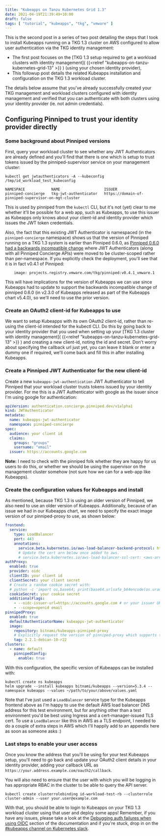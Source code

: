 ```yaml
---
title: "Kubeapps on Tanzu Kubernetes Grid 1.3"
date: 2021-04-19T21:39:49+10:00
draft: false
tags: [ "tutorial", "kubeapps", "tkg", "vmware" ]
---
```


This is the second post in a series of two post detailing the steps that I took to install Kubeapps running on a TKG 1.3 cluster on AWS configured to allow user authentication via the TKG identity management:

* The first post focuses on the [TKG 1.3 setup required to get a workload clusters with identity management]( {{<relref "kubeapps-on-tanzu-kubernetes-grid-13" >}} ) (using your chosen identity provider),
* This followup post details the related Kubeapps installation and configuration on the TKG 1.3 workload cluster.

The details below assume that you've already successfully created your TKG management and workload clusters configured with identity management and verified that you can authenticate with both clusters using your identity provider (ie. not admin credentials).

## Configuring Pinniped to trust your identity provider directly

### Some background about Pinniped versions

First, query your workload cluster to see whether any JWT Authenticators are already defined and you'll find that there is one which is setup to trust tokens issued by the pinniped-supervisor service on your management cluster:

```
kubectl get jwtauthenticators -A --kubeconfig /tmp/id_workload_test_kubeconfig

NAMESPACE            NAME                    ISSUER
pinniped-concierge   tkg-jwt-authenticator   https://domain-of-pinniped-supervisor-on-mgt-cluster
```

This is used by pinniped from the `kubectl` CLI, but it's not (yet) clear to me whether it'll be possible for a web app, such as Kubeapps, to use this issuer as Kubeapps only knows about your client-id and identity provider which issues the JWT token credentials.

Also, the fact that this existing JWT Authenticator is namespaced (in the `pinniped-concierge` namespace) shows us that the version of Pinniped running on a TKG 1.3 system is earlier than Pinniped 0.6.0, as [Pinniped 0.6.0 had a backwards incompatible change](https://github.com/vmware-tanzu/pinniped/releases/tag/v0.6.0) where JWT Authenticators (along with all Pinniped Concierge APIs) were moved to be cluster-scoped rather than per-namespace. If you explicitly check the deployment, you'll see that it is in fact v0.4.1 of Pinniped:

```
    image: projects.registry.vmware.com/tkg/pinniped:v0.4.1_vmware.1
```

This will have implications for the version of Kubeapps we can use since Kubeapps had to update to support the backwards incompatible change of pinniped 0.6.0 (in v2.3.0 of Kubeapps released as part of the Kubeapps chart v5.4.0), so we'll need to use the prior version.

### Create an OAuth2 client-id for Kubeapps to use

We want to setup Kubeapps with its own OAuth2 client-id, rather than re-using the client-id intended for the kubectl CLI. Do this by going back to your identity provider that you used when setting up your [TKG 1.3 cluster with identity management]( {{<relref "kubeapps-on-tanzu-kubernetes-grid-13" >}} ) and creating a new client-id, noting the id and secret. Don't worry about specifying the callback url just yet, you can leave it blank or enter a dummy one if required, we'll come back and fill this in after installing Kubeapps.

### Create a Pinniped JWT Authenticator for the new client-id

Create a new `kubeapps-jwt-authentication` JWT Authenticator to tell Pinniped that your workload cluster trusts tokens issued by your identity provider. For me this is a JWT Authenticator with google as the issuer since I'm using google for authentication:

```yaml
apiVersion: authentication.concierge.pinniped.dev/v1alpha1
kind: JWTAuthenticator
metadata:
  name: kubeapps-jwt-authenticator
  namespace: pinniped-concierge
spec:
  audience: your client id
  claims:
    groups: "groups"
    username: "email"
  issuer: https://accounts.google.com
```

**Note:** I need to check with the pinniped folk whether they are happy for us users to do this, or whether we should be using the supervisor on the management cluster somehow (not sure how we can for a web-app like Kubeapps).

### Create the configuration values for Kubeapps and install

As mentioned, because TKG 1.3 is using an older version of Pinniped, we also need to use an older version of Kubeapps. Additionally, because of an issue we had in our Kubeapps chart, we need to specify the exact image version of our pinniped-proxy to use, as shown below:

```yaml
frontend:
  service:
    type: LoadBalancer
    port: 443
    annotations:
      service.beta.kubernetes.io/aws-load-balancer-backend-protocol: http
      # Update the cert arn below once added to aws.
      # service.beta.kubernetes.io/aws-load-balancer-ssl-cert: <aws-arn-for-your-ssl-cert>
authProxy:
  enabled: true
  provider: oidc
  clientID: your client id
  clientSecret: your client secret
  # Create a random cookie secret with:
  # python -c 'import os,base64; print(base64.urlsafe_b64encode(os.urandom(16)).decode())'
  cookieSecret: your cookie secret
  additionalFlags:
    - --oidc-issuer-url=https://accounts.google.com # or your issuer URL
    - --scope=openid email
pinnipedProxy:
  enabled: true
  defaultAuthenticatorName: kubeapps-jwt-authenticator
  image:
    repository: bitnami/kubeapps-pinniped-proxy
    # Explicitly request the version of pinniped-proxy which supports the pre 0.6.0 version of pinniped.
    tag: 2.2.1-debian-10-r22
clusters:
  - name: default
    pinnipedConfig:
      enable: true
```

With this configuration, the specific version of Kubeapps can be installed with:

```
kubectl create ns kubeapps
helm upgrade --install kubeapps bitnami/kubeapps --version=5.3.4 --namespace kubeapps --values ~/path/to/your/above/values.yaml
```

Note that I've just used a `LoadBalancer` service type for the Kubeapps frontend above as I'm happy to use the default AWS load balancer DNS address for this test environment, but for anything other than a test environment you'd be best using Ingress and a cert-manager-issued TLS cert. To use a `LoadBalancer` like this in AWS as a TLS endpoint, I needed to do a couple of extra steps in AWS which I'll happily add to an appendix here as soon as someone asks :)

### Last steps to enable your user access

Once you know the address that you'll be using for your test Kubeapps setup, you'll need to go back and update your OAuth2 client details in your identity provider, adding your callback URL as `https://your.address.example.com/oauth2/callback`.

You will also need to ensure that the user with which you will be logging in has appropriate RBAC in the cluster to be able to query the API server.

```
kubectl create clusterrolebinding id-workload-test-rb --clusterrole cluster-admin --user your.user@example.com
```

With that, you should be able to login to Kubeapps on your TKG 1.3 workload cluster using that user and deploy some apps! Remember, if you have any issues, please take a look at the [Debugging auth failures when using OIDC](https://github.com/kubeapps/kubeapps/blob/master/docs/user/using-an-OIDC-provider.md#debugging-auth-failures-when-using-oidc) section of the documentation and if you're stuck, drop in on the [#kubeapps channel on Kubernetes slack](https://kubernetes.slack.com/archives/C9D3TSUG4).

